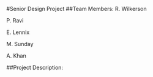 #Senior Design Project
##Team Members:
R. Wilkerson

P. Ravi

E. Lennix

M. Sunday

A. Khan

##Project Description:

